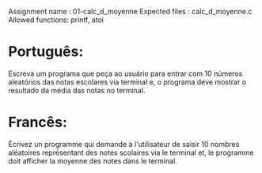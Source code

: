 Assignment name  : 01-calc_d_moyenne
Expected files   : calc_d_moyenne.c
Allowed functions: printf, atoi

# Português:
Escreva um programa que peça ao usuário para entrar com 10 números aleatórios das notas 
escolares via terminal e, o programa deve mostrar o resultado da média das notas no terminal.

# Francês:
Écrivez un programme qui demande à l'utilisateur de saisir 10 nombres aléatoires représentant
des notes scolaires via le terminal et, le programme doit afficher la moyenne des notes dans le terminal.